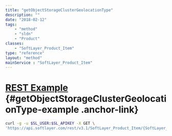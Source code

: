 ```yaml
---
title: "getObjectStorageClusterGeolocationType"
description: ""
date: "2018-02-12"
tags:
    - "method"
    - "sldn"
    - "Product"
classes:
    - "SoftLayer_Product_Item"
type: "reference"
layout: "method"
mainService : "SoftLayer_Product_Item"
---
```


# [REST Example](#getObjectStorageClusterGeolocationType-example) <a href="/article/rest/"><i class="fas fa-question"></i></a> {#getObjectStorageClusterGeolocationType-example .anchor-link} 
```bash
curl -g -u $SL_USER:$SL_APIKEY -X GET \
'https://api.softlayer.com/rest/v3.1/SoftLayer_Product_Item/{SoftLayer_Product_ItemID}/getObjectStorageClusterGeolocationType'
```
